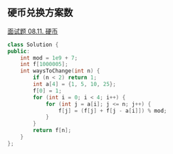 ## 硬币兑换方案数
[面试题 08.11. 硬币](https://leetcode.cn/problems/coin-lcci/)
```C++
class Solution {
public:
    int mod = 1e9 + 7;
    int f[1000005];
    int waysToChange(int n) {
        if (n < 2) return 1; 
        int a[4] = {1, 5, 10, 25};
        f[0] = 1;
        for (int i = 0; i < 4; i++) {
            for (int j = a[i]; j <= n; j++) {
                f[j] = (f[j] + f[j - a[i]]) % mod;
            }
        }
        return f[n];
    }
};
```